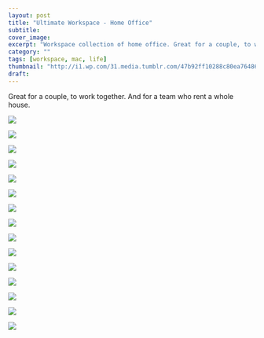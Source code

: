 ```yaml
---
layout: post
title: "Ultimate Workspace - Home Office"
subtitle: 
cover_image: 
excerpt: "Workspace collection of home office. Great for a couple, to work together. And for a team who rent a whole house. Good for doing pair programming."
category: ""
tags: [workspace, mac, life]
thumbnail: "http://i1.wp.com/31.media.tumblr.com/47b92ff10288c80ea764864e5d1c1405/tumblr_mj92zi5PjN1rqeb09o1_1280.jpg"
draft: 
---
```


Great for a couple, to work together. And for a team who rent a whole house. 

![](http://yishalaibuyi.com/wp-content/uploads/2013/06/comfortable-home-office-setup-home-office-set-up-920x690.jpg)

![](http://www.webdesigndev.com/wp-content/uploads/2009/12/510.jpg)

![](http://www.webdesigndev.com/wp-content/uploads/2009/12/361.jpg)

![](http://www.webdesigndev.com/wp-content/uploads/2009/12/431.jpg)

![](http://i1.wp.com/farm6.static.flickr.com/5227/5579895320_cdebf01803_b.jpg)

![](http://blog.wanken.com/wp-content/uploads/2012/10/sagmeisterandwalsh-mrcup-01.jpeg)

![](http://d3th968jyvwjuc.cloudfront.net/wp-content/uploads/2012/11/Main_low-001.jpg)

![](http://i0.wp.com/25.media.tumblr.com/tumblr_ma05iqbrqI1qkegsbo1_500.jpg)

![](http://i1.wp.com/www.nancyafink.com/wp-content/uploads/2011/05/modular-home-office-furniture-3.jpg)

![](http://i2.wp.com/31.media.tumblr.com/34b7416864a108d3a33febf8644f28ac/tumblr_mrqip69mX91rqeb09o1_1280.jpg)

![](http://profiles.sulekhalive.com/mstore/13058670//albums/black-and-white-office-interiors/thumbnailfull/5.jpg)

![](http://christopherbarrett.net/blog/wp-content/uploads/2013/06/130603_003.jpg)

![](http://i0.wp.com/31.media.tumblr.com/4ee63d106f69bd892f7b6a9fc86eb44f/tumblr_mlihvc4Fyy1rqeb09o1_1280.jpg)

![](http://i1.wp.com/31.media.tumblr.com/47b92ff10288c80ea764864e5d1c1405/tumblr_mj92zi5PjN1rqeb09o1_1280.jpg)

![](http://i0.wp.com/24.media.tumblr.com/acfa15ef2380e87609da72029e2e3d5d/tumblr_mj9p9znf9G1rqeb09o1_r1_1280.jpg)

